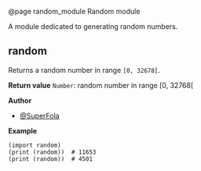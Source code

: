 @page random_module Random module

A module dedicated to generating random numbers.

## random

Returns a random number in range `[0, 32678[`.

**Return value** `Number`: random number in range [0, 32768[

**Author**
- [@SuperFola](https://github.com/SuperFola)

**Example**
~~~~{.lisp}
(import random)
(print (random))  # 11653
(print (random))  # 4501
~~~~
